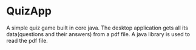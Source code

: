 # QuizApp
A simple quiz game built in core java. The desktop application gets all its data(questions and their answers) from a pdf file. A java library is used to read the pdf file.
